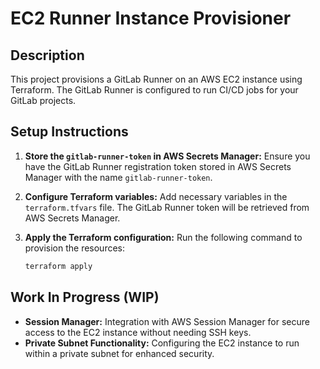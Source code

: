 # EC2 Runner Instance Provisioner

## Description

This project provisions a GitLab Runner on an AWS EC2 instance using Terraform. The GitLab Runner is configured to run CI/CD jobs for your GitLab projects.

## Setup Instructions

1. **Store the `gitlab-runner-token` in AWS Secrets Manager:**
   Ensure you have the GitLab Runner registration token stored in AWS Secrets Manager with the name `gitlab-runner-token`.

2. **Configure Terraform variables:**
   Add necessary variables in the `terraform.tfvars` file. The GitLab Runner token will be retrieved from AWS Secrets Manager.

3. **Apply the Terraform configuration:**
   Run the following command to provision the resources:

   ```bash
   terraform apply
   ```
## Work In Progress (WIP)

- **Session Manager:** Integration with AWS Session Manager for secure access to the EC2 instance without needing SSH keys.
- **Private Subnet Functionality:** Configuring the EC2 instance to run within a private subnet for enhanced security.
